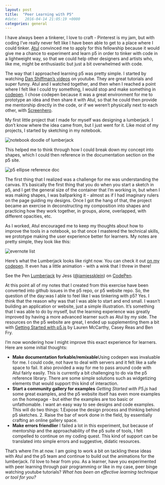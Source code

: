 ```yaml
---
layout: post
title:  "Peer Learning with P5"
#date:   2016-04-14 21:05:19 +0000
categories: general
---
```


I have always been a tinkerer, I love to craft - Pinterest is my jam, but with coding I’ve really never felt like I have been able to get to a place where I could tinker. [Atul](https://twitter.com/toolness) convinced me to apply for this fellowship because it would give me a chance to experiment and learn p5 in order to tinker with code in a lightweight way, so that we could help other designers and artists who, like me, might be enthusiastic but just a bit overwhelmed with code. 

The way that I approached learning p5 was pretty simple. I started by watching [Dan Shiffman’s videos](https://www.youtube.com/watch?v=8j0UDiN7my4&index=1&list=PLRqwX-V7Uu6Zy51Q-x9tMWIv9cueOFTFAhttps://www.youtube.com/watch?v=8j0UDiN7my4&index=1&list=PLRqwX-V7Uu6Zy51Q-x9tMWIv9cueOFTFA) on youtube. They are great tutorials and super funny. Atul and I watched together, and then when I reached a point where I felt like I could try something, I would stop and make something in [codepen](http://codepen.io/). I chose codepen because it was a great environment for me to prototype an idea and then share it with Atul, so that he could then provide me mentorship directly in the code, or if we weren’t physically next to each other, with [Screenhero](https://screenhero.com/).  

My first little project that I made for myself was designing a lumberjack. I don’t know where the idea came from, but I just went for it. Like most of my projects, I started by sketching in my notebook. 

![notebook doodle of lumberjack](https://github.com/toolness/friendly-error-fellowship/blob/gh-pages/assets/images/lumberdoodle.jpg)

This helped me to think through how I could break down my concept into shapes, which I could then reference in the documentation section on the p5 site. 

![p5 ellipse reference doc](https://github.com/toolness/friendly-error-fellowship/blob/gh-pages/assets/images/ref.png)

The first thing that I realized was a challenge for me was understanding the canvas. It’s basically the first thing that you do when you start a sketch in p5, and I get the general size of the container that I’m working in, but when I was making shapes, I was ballparking it - almost as if I had imaginary rulers on the page guiding my designs. Once I got the hang of that, the project became an exercise in deconstructing my composition into shapes and practicing how they work together, in groups, alone, overlapped, with different opacities, etc. 

As I worked, Atul encouraged me to keep my thoughts about how to improve the tools in a notebook, so that once I mastered the technical skills, we prototype making the user experience better for learners. My notes are pretty simple, they look like this: 

![evernote list](https://github.com/toolness/friendly-error-fellowship/blob/gh-pages/assets/images/evernote.png)

Here’s what the Lumberjack looks like right now. You can check it out [on my codepen](http://codepen.io/iamjessklein/pen/wGJMLE?editors=0010). It even has a little animation - with a wink that I threw in there! 

<p data-height="266" data-theme-id="dark" data-slug-hash="wGJMLE" data-default-tab="js,result" data-user="iamjessklein" data-embed-version="2" class="codepen">See the Pen <a href="http://codepen.io/iamjessklein/pen/wGJMLE/">Lumberjack</a> by Jess (<a href="http://codepen.io/iamjessklein">@iamjessklein</a>) on <a href="http://codepen.io">CodePen</a>.</p>
<script async src="//assets.codepen.io/assets/embed/ei.js"></script>

At this point all of my notes that I created from this exercise have been converted into github issues in the p5 repo, or p5 website repo.  So, the question of the day:was I able to feel like I was tinkering with p5? Yes. I think that the reason why was that I was able to start and end small. I wasn’t building an application or website, just a simple illustration. It’s something that I was able to do by myself, but the learning experience was greatly improved by having a more advanced learner such as Atul by my side. The resources on the p5 website are great, I ended up supplementing them a bit with [Getting Started with p5.js](http://shop.oreilly.com/product/0636920032076.do) by Lauren McCarthy, Casey Reas and Ben Fry. 

I’m now wondering how I might improve this exact experience for learners. Here are some initial thoughts:

<ul>
<li><strong>Make documentation forkable/remixable</strong>Using codepen was invaluable for me. I could code, not have to deal with servers and it felt like a safe space to fail. It also provided a way for me to pass around code with Atul fairly easily. This is currently a bit challenging to do via the p5 reference library. There are some simple solutions such as widgetizing elements that would support this kind of interaction.
</li>

<li><strong>Start a community gallery for examples</strong> <em>Getting Started with P5.js</em> had some great examples, and the p5 website itself has even more examples on the homepage - but either the examples are too basic or unfathomable. I want an easy way to see designs and code examples. This will do two things: 1.Expose the design process and thinking behind p5 sketches. 2. Raise the bar of work done in the field, by essentially crafting an online gallery space.
</li>

<li><strong>Make errors friendlier</strong> I failed a lot in this experiment, but because of mentorship and the approachability of the p5 suite of tools, I felt compelled to continue on my coding quest. This kind of support can be translated into simple errors and suggestive, didatic resources. 
</li>
</ul>

That’s where I’m at now. I am going to work a bit on tackling these ideas with Atul and the p5 team and continue to build out the animations for the lumberjack. I’d love to hear from you. As a learner, have you experimented with peer learning through pair programming or like in my case, peer binge watching youtube tutorials? <em>What has been an effective learning technique or tool for you?</em>


